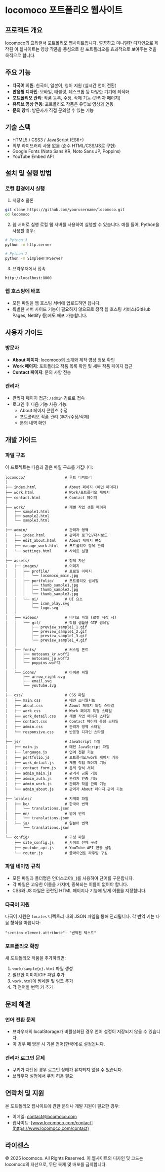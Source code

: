# locomoco 포트폴리오 웹사이트

## 프로젝트 개요

locomoco의 프리랜서 포트폴리오 웹사이트입니다. 깔끔하고 미니멀한 디자인으로 제작된 이 웹사이트는 영상 작품을 중심으로 한 포트폴리오를 효과적으로 보여주는 것을 목적으로 합니다.

## 주요 기능

- **다국어 지원**: 한국어, 일본어, 영어 지원 (실시간 언어 전환)
- **반응형 디자인**: 모바일, 태블릿, 데스크톱 등 다양한 기기에 최적화
- **포트폴리오 관리**: 작품 등록, 수정, 삭제 기능 (관리자 페이지)
- **유튜브 영상 연동**: 포트폴리오 작품은 유튜브 영상과 연동
- **문의 양식**: 방문자가 직접 문의할 수 있는 기능

## 기술 스택

- HTML5 / CSS3 / JavaScript (ES6+)
- 외부 라이브러리 사용 없음 (순수 HTML/CSS/JS로 구현)
- Google Fonts (Noto Sans KR, Noto Sans JP, Poppins)
- YouTube Embed API

## 설치 및 실행 방법

### 로컬 환경에서 실행

1. 저장소 클론

```bash
git clone https://github.com/yourusername/locomoco.git
cd locomoco
```

2. 웹 서버로 실행
   로컬 웹 서버를 사용하여 실행할 수 있습니다. 예를 들어, Python을 사용할 경우:

```bash
# Python 3
python -m http.server

# Python 2
python -m SimpleHTTPServer
```

3. 브라우저에서 접속

```
http://localhost:8000
```

### 웹 호스팅에 배포

- 모든 파일을 웹 호스팅 서버에 업로드하면 됩니다.
- 특별한 서버 사이드 기능이 필요하지 않으므로 정적 웹 호스팅 서비스(GitHub Pages, Netlify 등)에도 배포 가능합니다.

## 사용자 가이드

### 방문자

- **About 페이지**: locomoco의 소개와 제작 영상 정보 확인
- **Work 페이지**: 포트폴리오 작품 목록 확인 및 세부 작품 페이지 접근
- **Contact 페이지**: 문의 사항 전송

### 관리자

- 관리자 페이지 접근: `/admin` 경로로 접속
- 로그인 후 다음 기능 사용 가능:
  - About 페이지 콘텐츠 수정
  - 포트폴리오 작품 관리 (추가/수정/삭제)
  - 문의 내역 확인

## 개발 가이드

### 파일 구조

이 프로젝트는 다음과 같은 파일 구조를 가집니다:

```
locomoco/                  # 루트 디렉토리
│
├── index.html             # About 페이지 (메인 페이지)
├── work.html              # Work/포트폴리오 페이지
├── contact.html           # Contact 페이지
│
├── work/                  # 개별 작업 샘플 페이지
│   ├── sample1.html
│   ├── sample2.html
│   └── sample3.html
│
├── admin/                 # 관리자 영역
│   ├── index.html         # 관리자 로그인/대시보드
│   ├── edit_about.html    # About 페이지 편집
│   ├── manage_work.html   # 포트폴리오 항목 관리
│   └── settings.html      # 사이트 설정
│
├── assets/                # 정적 자산
│   ├── images/            # 이미지
│   │   ├── profile/       # 프로필 이미지
│   │   │   └── locomoco_main.jpg
│   │   ├── portfolio/     # 포트폴리오 썸네일
│   │   │   ├── thumb_sample1.jpg
│   │   │   ├── thumb_sample2.jpg
│   │   │   └── thumb_sample3.jpg
│   │   └── ui/            # UI 요소
│   │       ├── icon_play.svg
│   │       └── logo.svg
│   │
│   ├── videos/            # 비디오 파일 (로컬 저장 시)
│   │   └── gif/           # 작업 샘플용 GIF 썸네일
│   │       ├── preview_sample1_1.gif
│   │       ├── preview_sample1_2.gif
│   │       ├── preview_sample1_3.gif
│   │       └── preview_sample1_4.gif
│   │
│   ├── fonts/             # 커스텀 폰트
│   │   ├── notosans_kr.woff2
│   │   ├── notosans_jp.woff2
│   │   └── poppins.woff2
│   │
│   └── icons/             # 아이콘 파일
│       ├── arrow_right.svg
│       ├── email.svg
│       └── youtube.svg
│
├── css/                   # CSS 파일
│   ├── main.css           # 메인 스타일시트
│   ├── about.css          # About 페이지 특정 스타일
│   ├── work.css           # Work 페이지 특정 스타일
│   ├── work_detail.css    # 개별 작업 페이지 스타일
│   ├── contact.css        # Contact 페이지 특정 스타일
│   ├── admin.css          # 관리자 영역 스타일
│   └── responsive.css     # 반응형 디자인 스타일
│
├── js/                    # JavaScript 파일
│   ├── main.js            # 메인 JavaScript 파일
│   ├── language.js        # 언어 전환 기능
│   ├── portfolio.js       # 포트폴리오/work 페이지 기능
│   ├── work_detail.js     # 개별 작업 페이지 기능
│   ├── contact_form.js    # 문의 양식 처리
│   ├── admin_main.js      # 관리자 공통 기능
│   ├── admin_auth.js      # 관리자 인증 기능
│   ├── admin_work.js      # 관리자 작품 관리 기능
│   └── admin_about.js     # 관리자 About 페이지 관리 기능
│
├── locales/               # 지역화 파일
│   ├── ko/                # 한국어 번역
│   │   └── translations.json
│   ├── en/                # 영어 번역
│   │   └── translations.json
│   └── ja/                # 일본어 번역
│       └── translations.json
│
└── config/                # 구성 파일
    ├── site_config.js     # 사이트 전체 구성
    ├── youtube_api.js     # YouTube API 연동 설정
    └── router.js          # 클라이언트 라우팅 구성
```

### 파일 네이밍 규칙

- 모든 파일과 폴더명은 언더스코어(`_`)를 사용하여 단어를 구분합니다.
- 각 파일은 고유한 이름을 가지며, 중복되는 이름이 없어야 합니다.
- CSS와 JS 파일은 관련된 HTML 페이지나 기능에 맞게 이름을 지정합니다.

### 다국어 지원

다국어 지원은 `locales` 디렉토리 내의 JSON 파일을 통해 관리됩니다. 각 번역 키는 다음 형식을 따릅니다:

```
"section.element.attribute": "번역된 텍스트"
```

### 포트폴리오 확장

새 포트폴리오 작품을 추가하려면:

1. `work/sample{n}.html` 파일 생성
2. 필요한 이미지/GIF 파일 추가
3. `work.html`에 썸네일 및 링크 추가
4. 각 언어별 번역 키 추가

## 문제 해결

### 언어 전환 문제

- 브라우저의 localStorage가 비활성화된 경우 언어 설정이 저장되지 않을 수 있습니다.
- 이 경우 매 방문 시 기본 언어(한국어)로 설정됩니다.

### 관리자 로그인 문제

- 쿠키가 차단된 경우 로그인 상태가 유지되지 않을 수 있습니다.
- 브라우저 설정에서 쿠키 허용 필요

## 연락처 및 지원

본 포트폴리오 웹사이트에 관한 문의나 개발 지원이 필요한 경우:

- 이메일: [contact@locomoco.com](mailto:contact@locomoco.com)
- 웹사이트: [www.locomoco.com/contact](https://www.locomoco.com/contact)

## 라이센스

© 2025 locomoco. All Rights Reserved.
이 웹사이트의 디자인 및 코드는 locomoco의 자산으로, 무단 복제 및 배포를 금지합니다.

